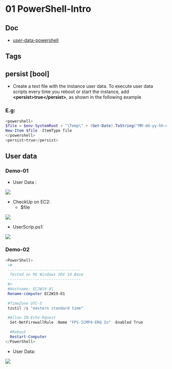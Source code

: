 # 01 PowerShell-Intro

## Doc
* [user-data-powershell](https://docs.aws.amazon.com/AWSEC2/latest/WindowsGuide/ec2-windows-user-data.html#user-data-powershell)

## Tags
## persist [bool]
* Create a text file with the instance user data. To execute user data scripts every time you reboot
  or start the instance, add **\<persist\>true\</persist\>**, as shown in the following example
### E.g:
````PowerShell
<powershell>
$file = $env:SystemRoot + "\Temp\" + (Get-Date).ToString("MM-dd-yy-hh-mm")
New-Item $file -ItemType file
</powershell>
<persist>true</persist>
````

## User data
### Demo-01
* User Data :

[<img src="https://i.imgur.com/O3axQSO.png">](https://i.imgur.com/O3axQSO.png)

* CheckUp on EC2:
  * $file

[<img src="https://i.imgur.com/8vuoEBY.png">](https://i.imgur.com/8vuoEBY.png)

* UserScrip.ps1:

[<img src="https://i.imgur.com/uS3fOLZ.png">](https://i.imgur.com/uS3fOLZ.png)

### Demo-02
````Powershell
<PowerShell>
 <#
 --------------------------------
  Tested on MS Windows SRV 19 Base
 --------------------------------
 #>
 #Hostname: EC2W19-01
 Rename-computer EC2W19-01
    
 #TimeZone UTC-5
 tzutil /s "eastern standard time"
    
 #Allow-IN-Echo-Rquest
  Set-NetFirewallRule -Name "FPS-ICMP4-ERQ-In" -Enabled True
    
  #Reboot
  Restart-Computer
</PowerShell>
````
* User Data:

[<img src="https://i.imgur.com/IqJv08N.png">](https://i.imgur.com/IqJv08N.png)
